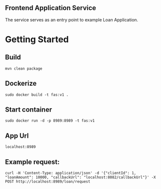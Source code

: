 Frontend Application Service
---

The service serves as an entry point to example Loan Application.

# Getting Started

## Build

```
mvn clean package
```

## Dockerize

```
sudo docker build -t fas:v1 .
```

## Start container

```
sudo docker run -d -p 8989:8989 -t fas:v1
```

## App Url

`localhost:8989`

## Example request:

```
curl -H 'Content-Type: application/json' -d '{"clientId": 1, "loanAmount": 10000, "callbackUrl": "localhost:8082/callbackUrl"}' -X POST http://localhost:8989/loan/request
```